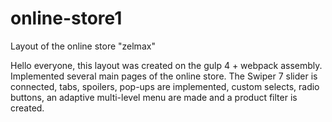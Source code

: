 # online-store1
Layout of the online store "zelmax"

Hello everyone, this layout was created on the gulp 4 + webpack assembly.
Implemented several main pages of the online store.
The Swiper 7 slider is connected, tabs, spoilers, pop-ups are implemented, custom selects, radio buttons, an adaptive multi-level menu are made and a product filter is created.
